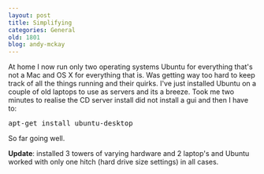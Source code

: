 ```yaml
---
layout: post
title: Simplifying
categories: General
old: 1801
blog: andy-mckay
---
```

At home I now run only two operating systems Ubuntu for everything that's not a Mac and OS X for everything that is. Was getting way too hard to keep track of all the things running and their quirks. I've just installed Ubuntu on a couple of old laptops to use as servers and its a breeze. Took me two minutes to realise the CD server install did not install a gui and then I have to:

<pre>apt-get install ubuntu-desktop</pre>

So far going well.

<strong>Update</strong>: installed 3 towers of varying hardware and 2 laptop's and Ubuntu worked with only one hitch (hard drive size settings) in all cases.